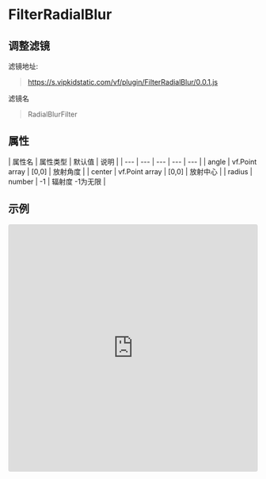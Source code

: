 # FilterRadialBlur

## 调整滤镜
滤镜地址:
> https://s.vipkidstatic.com/vf/plugin/FilterRadialBlur/0.0.1.js

滤镜名
> RadialBlurFilter 

## 属性

| 属性名 | 属性类型 | 默认值 | 说明 |
| --- | --- | --- | --- | --- |
| angle | vf.Point array | [0,0] | 放射角度 |
| center | vf.Point array | [0,0] | 放射中心 |
| radius | number | -1 | 辐射度 -1为无限 |


## 示例

<iframe
     src="https://codesandbox.io/embed/radialblurfilter-wrm90?fontsize=14&hidenavigation=1&module=%2Fsrc%2Fcomponents.ts&theme=dark"
     style="width:100%; height:500px; border:0; border-radius: 4px; overflow:hidden;"
     title="RadialBlurFilter"
     allow="accelerometer; ambient-light-sensor; camera; encrypted-media; geolocation; gyroscope; hid; microphone; midi; payment; usb; vr"
     sandbox="allow-forms allow-modals allow-popups allow-presentation allow-same-origin allow-scripts"
   ></iframe>